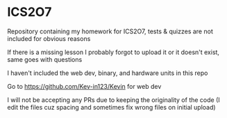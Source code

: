 # ICS2O7

Repository containing my homework for ICS2O7, tests & quizzes are not included for obvious reasons  

If there is a missing lesson I probably forgot to upload it or it doesn't exist, same goes with questions  

I haven't included the web dev, binary, and hardware units in this repo

Go to https://github.com/Kev-in123/Kevin for web dev

I will not be accepting any PRs due to keeping the originality of the code (I edit the files cuz spacing and sometimes fix wrong files on initial upload)   
